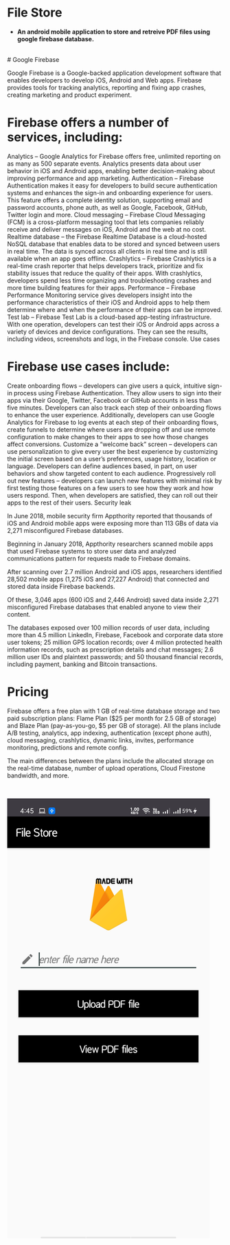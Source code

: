 # File Store
- **An android mobile application to store and retreive PDF files using google firebase database.**

<br/>
# Google Firebase

Google Firebase is a Google-backed application development software that enables developers to develop iOS, Android and Web apps. Firebase provides tools for tracking analytics, reporting and fixing app crashes, creating marketing and product experiment.

# Firebase offers a number of services, including:

Analytics – Google Analytics for Firebase offers free, unlimited reporting on as many as 500 separate events. Analytics presents data about user behavior in iOS and Android apps, enabling better decision-making about improving performance and app marketing.
Authentication – Firebase Authentication makes it easy for developers to build secure authentication systems and enhances the sign-in and onboarding experience for users. This feature offers a complete identity solution, supporting email and password accounts, phone auth, as well as Google, Facebook, GitHub, Twitter login and more.
Cloud messaging – Firebase Cloud Messaging (FCM) is a cross-platform messaging tool that lets companies reliably receive and deliver messages on iOS, Android and the web at no cost.
Realtime database – the Firebase Realtime Database is a cloud-hosted NoSQL database that enables data to be stored and synced between users in real time. The data is synced across all clients in real time and is still available when an app goes offline.
Crashlytics – Firebase Crashlytics is a real-time crash reporter that helps developers track, prioritize and fix stability issues that reduce the quality of their apps. With crashlytics, developers spend less time organizing and troubleshooting crashes and more time building features for their apps.
Performance – Firebase Performance Monitoring service gives developers insight into the performance characteristics of their iOS and Android apps to help them determine where and when the performance of their apps can be improved.
Test lab – Firebase Test Lab is a cloud-based app-testing infrastructure. With one operation, developers can test their iOS or Android apps across a variety of devices and device configurations. They can see the results, including videos, screenshots and logs, in the Firebase console.
Use cases                                                                    

# Firebase use cases include:

Create onboarding flows – developers can give users a quick, intuitive sign-in process using Firebase Authentication. They allow users to sign into their apps via their Google, Twitter, Facebook or GitHub accounts in less than five minutes. Developers can also track each step of their onboarding flows to enhance the user experience. Additionally, developers can use Google Analytics for Firebase to log events at each step of their onboarding flows, create funnels to determine where users are dropping off and use remote configuration to make changes to their apps to see how those changes affect conversions.
Customize a “welcome back” screen – developers can use personalization to give every user the best experience by customizing the initial screen based on a user’s preferences, usage history, location or language. Developers can define audiences based, in part, on user behaviors and show targeted content to each audience.
Progressively roll out new features – developers can launch new features with minimal risk by first testing those features on a few users to see how they work and how users respond. Then, when developers are satisfied, they can roll out their apps to the rest of their users.
Security leak                                                                                    

In June 2018, mobile security firm Appthority reported that thousands of iOS and Android mobile apps were exposing more than 113 GBs of data via 2,271 misconfigured Firebase databases.

Beginning in January 2018, Appthority researchers scanned mobile apps that used Firebase systems to store user data and analyzed communications pattern for requests made to Firebase domains.

After scanning over 2.7 million Android and iOS apps, researchers identified 28,502 mobile apps (1,275 iOS and 27,227 Android) that connected and stored data inside Firebase backends.

Of these, 3,046 apps (600 iOS and 2,446 Android) saved data inside 2,271 misconfigured Firebase databases that enabled anyone to view their content.

The databases exposed over 100 million records of user data, including more than 4.5 million LinkedIn, Firebase, Facebook and corporate data store user tokens; 25 million GPS location records; over 4 million protected health information records, such as prescription details and chat messages; 2.6 million user IDs and plaintext passwords; and 50 thousand financial records, including payment, banking and Bitcoin transactions.

# Pricing

Firebase offers a free plan with 1 GB of real-time database storage and two paid subscription plans: Flame Plan ($25 per month for 2.5 GB of storage) and Blaze Plan (pay-as-you-go, $5 per GB of storage). All the plans include A/B testing, analytics, app indexing, authentication (except phone auth), cloud messaging, crashlytics, dynamic links, invites, performance monitoring, predictions and remote config.

The main differences between the plans include the allocated storage on the real-time database, number of upload operations, Cloud Firestone bandwidth, and more.

<br/>

![](screenshots/FileStore.jpeg)
